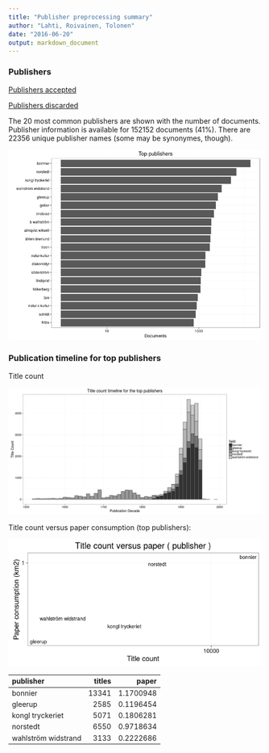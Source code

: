 ```yaml
---
title: "Publisher preprocessing summary"
author: "Lahti, Roivainen, Tolonen"
date: "2016-06-20"
output: markdown_document
---
```



### Publishers

[Publishers accepted](output.tables/publisher_accepted.csv)

[Publishers discarded](output.tables/publisher_discarded.csv)



The 20 most common publishers are shown with the number of documents. Publisher information is available for 152152 documents (41%). There are 22356 unique publisher names (some may be synonymes, though).


![plot of chunk summarypublisher2](figure/summarypublisher2-1.png)

### Publication timeline for top publishers

Title count

![plot of chunk summaryTop10pubtimeline](figure/summaryTop10pubtimeline-1.png)



Title count versus paper consumption (top publishers):

![plot of chunk publishertitlespapers](figure/publishertitlespapers-1.png)

|publisher           | titles|     paper|
|:-------------------|------:|---------:|
|bonnier             |  13341| 1.1700948|
|gleerup             |   2585| 0.1196454|
|kongl tryckeriet    |   5071| 0.1806281|
|norstedt            |   6550| 0.9718634|
|wahlström widstrand |   3133| 0.2222686|
